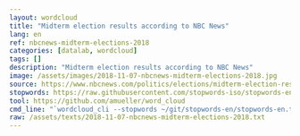 ```yaml
---
layout: wordcloud
title: "Midterm election results according to NBC News"
lang: en
ref: nbcnews-midterm-elections-2018
categories: [datalab, wordcloud]
tags: []
description: "Midterm election results according to NBC News"
image: /assets/images/2018-11-07-nbcnews-midterm-elections-2018.jpg
source: https://www.nbcnews.com/politics/elections/midterm-election-results-2018-n931571
stopwords: https://raw.githubusercontent.com/stopwords-iso/stopwords-en/master/stopwords-en.txt
tool: https://github.com/amueller/word_cloud
cmd_line: "`wordcloud_cli --stopwords ~/git/stopwords-en/stopwords-en.txt --imagefile 2018-11-07-nbcnews-midterm-elections-2018.jpg --background black --width 1080 --height 1350 < 2018-11-07-nbcnews-midterm-elections-2018.txt`"
raw: /assets/texts/2018-11-07-nbcnews-midterm-elections-2018.txt
---
```

